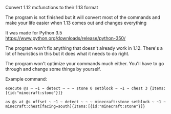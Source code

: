 Convert 1.12 mcfunctions to their 1.13 format

The program is not finished but it will convert most of the commands and make your life easier when 1.13 comes out and changes everything

It was made for Python 3.5 https://www.python.org/downloads/release/python-350/

The program won't fix anything that doesn't already work in 1.12. There's a lot of heuristics in this but it does what it needs to do right.

The program won't optimize your commands much either. You'll have to go through and change some things by yourself.

Example command:

`execute @s ~ ~1 ~ detect ~ ~ ~ stone 0 setblock ~ ~1 ~ chest 3 {Items:[{id:"minecraft:stone"}]}`

`as @s at @s offset ~ ~1 ~ detect ~ ~ ~ minecraft:stone setblock ~ ~1 ~ minecraft:chest[facing=south]{Items:[{id:"minecraft:stone"}]}`
